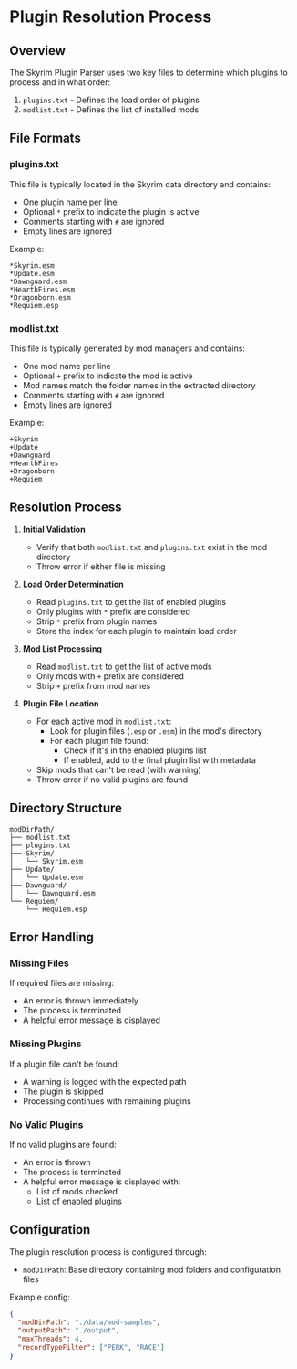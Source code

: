 # Plugin Resolution Process

## Overview
The Skyrim Plugin Parser uses two key files to determine which plugins to process and in what order:
1. `plugins.txt` - Defines the load order of plugins
2. `modlist.txt` - Defines the list of installed mods

## File Formats

### plugins.txt
This file is typically located in the Skyrim data directory and contains:
- One plugin name per line
- Optional `*` prefix to indicate the plugin is active
- Comments starting with `#` are ignored
- Empty lines are ignored

Example:
```
*Skyrim.esm
*Update.esm
*Dawnguard.esm
*HearthFires.esm
*Dragonborn.esm
*Requiem.esp
```

### modlist.txt
This file is typically generated by mod managers and contains:
- One mod name per line
- Optional `+` prefix to indicate the mod is active
- Mod names match the folder names in the extracted directory
- Comments starting with `#` are ignored
- Empty lines are ignored

Example:
```
+Skyrim
+Update
+Dawnguard
+HearthFires
+Dragonborn
+Requiem
```

## Resolution Process

1. **Initial Validation**
   - Verify that both `modlist.txt` and `plugins.txt` exist in the mod directory
   - Throw error if either file is missing

2. **Load Order Determination**
   - Read `plugins.txt` to get the list of enabled plugins
   - Only plugins with `*` prefix are considered
   - Strip `*` prefix from plugin names
   - Store the index for each plugin to maintain load order

3. **Mod List Processing**
   - Read `modlist.txt` to get the list of active mods
   - Only mods with `+` prefix are considered
   - Strip `+` prefix from mod names

4. **Plugin File Location**
   - For each active mod in `modlist.txt`:
     - Look for plugin files (`.esp` or `.esm`) in the mod's directory
     - For each plugin file found:
       - Check if it's in the enabled plugins list
       - If enabled, add to the final plugin list with metadata
   - Skip mods that can't be read (with warning)
   - Throw error if no valid plugins are found

## Directory Structure
```
modDirPath/
├── modlist.txt
├── plugins.txt
├── Skyrim/
│   └── Skyrim.esm
├── Update/
│   └── Update.esm
├── Dawnguard/
│   └── Dawnguard.esm
└── Requiem/
    └── Requiem.esp
```

## Error Handling

### Missing Files
If required files are missing:
- An error is thrown immediately
- The process is terminated
- A helpful error message is displayed

### Missing Plugins
If a plugin file can't be found:
- A warning is logged with the expected path
- The plugin is skipped
- Processing continues with remaining plugins

### No Valid Plugins
If no valid plugins are found:
- An error is thrown
- The process is terminated
- A helpful error message is displayed with:
  - List of mods checked
  - List of enabled plugins

## Configuration
The plugin resolution process is configured through:
- `modDirPath`: Base directory containing mod folders and configuration files

Example config:
```json
{
  "modDirPath": "./data/mod-samples",
  "outputPath": "./output",
  "maxThreads": 4,
  "recordTypeFilter": ["PERK", "RACE"]
}
``` 